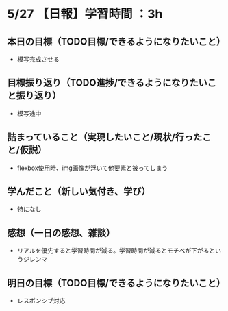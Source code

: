 # 5/27 【日報】学習時間 ：3h
## 本日の目標（TODO目標/できるようになりたいこと）
- 模写完成させる
## 目標振り返り（TODO進捗/できるようになりたいこと振り返り）
- 模写途中
## 詰まっていること（実現したいこと/現状/行ったこと/仮説）
- flexbox使用時、img画像が浮いて他要素と被ってしまう
## 学んだこと（新しい気付き、学び）
- 特になし
## 感想（一日の感想、雑談）
- リアルを優先すると学習時間が減る。学習時間が減るとモチベが下がるというジレンマ
## 明日の目標（TODO目標/できるようになりたいこと）
- レスポンシブ対応
